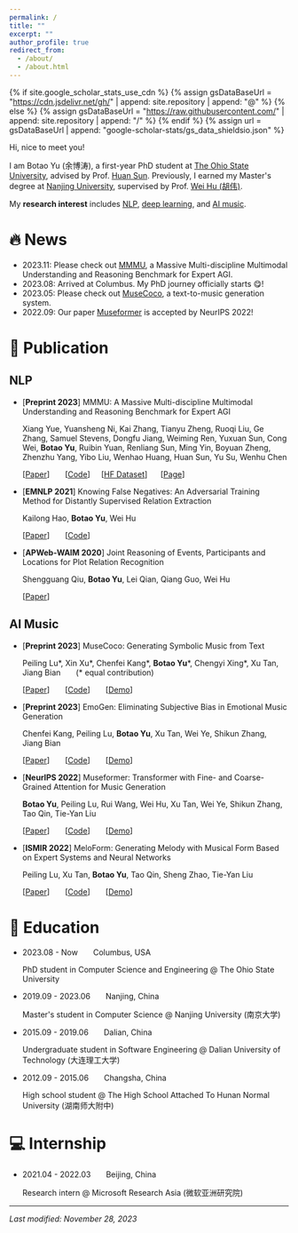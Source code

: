 ```yaml
---
permalink: /
title: ""
excerpt: ""
author_profile: true
redirect_from: 
  - /about/
  - /about.html
---
```


{% if site.google_scholar_stats_use_cdn %}
{% assign gsDataBaseUrl = "https://cdn.jsdelivr.net/gh/" | append: site.repository | append: "@" %}
{% else %}
{% assign gsDataBaseUrl = "https://raw.githubusercontent.com/" | append: site.repository | append: "/" %}
{% endif %}
{% assign url = gsDataBaseUrl | append: "google-scholar-stats/gs_data_shieldsio.json" %}

<span class='anchor' id='about-me'></span>

Hi, nice to meet you!

I am Botao Yu (余博涛), a first-year PhD student at [The Ohio State University](https://www.osu.edu/), advised by Prof. [Huan Sun](http://web.cse.ohio-state.edu/~sun.397/). Previously, I earned my Master's degree at [Nanjing University](https://www.nju.edu.cn/en/), supervised by Prof. [Wei Hu (胡伟)](http://ws.nju.edu.cn/wiki/Wiki.jsp?page=Wei%20Hu).

My **research interest** includes <u>NLP</u>, <u>deep learning</u>, and <u>AI music</u>.

# 🔥 News
- 2023.11: Please check out [MMMU](#pub-mmmu), a Massive Multi-discipline Multimodal Understanding and Reasoning Benchmark for Expert AGI.
- 2023.08: Arrived at Columbus. My PhD journey officially starts 😋!
- 2023.05: Please check out [MuseCoco](#pub-musecoco), a text-to-music generation system.
- 2022.09: Our paper [Museformer](#pub-museformer) is accepted by NeurIPS 2022!

# 📝 Publication

## NLP

<span class='anchor' id='pub-mmmu'></span>

- [**Preprint 2023**] MMMU: A Massive Multi-discipline Multimodal Understanding and Reasoning Benchmark for Expert AGI

  Xiang Yue, Yuansheng Ni, Kai Zhang, Tianyu Zheng, Ruoqi Liu, Ge Zhang, Samuel Stevens, Dongfu Jiang, Weiming Ren, Yuxuan Sun, Cong Wei, **Botao Yu**, Ruibin Yuan, Renliang Sun, Ming Yin, Boyuan Zheng, Zhenzhu Yang, Yibo Liu, Wenhao Huang, Huan Sun, Yu Su, Wenhu Chen

  [[Paper](https://arxiv.org/abs/2306.00110)] &nbsp;&nbsp;&nbsp;&nbsp;&nbsp; [[Code](https://github.com/MMMU-Benchmark/MMMU)]&nbsp;&nbsp;&nbsp;&nbsp;&nbsp;[[HF Dataset](https://huggingface.co/datasets/MMMU/MMMU)]&nbsp;&nbsp;&nbsp;&nbsp;&nbsp; [[Page](https://mmmu-benchmark.github.io)]

- [**EMNLP 2021**] Knowing False Negatives: An Adversarial Training Method for Distantly Supervised Relation Extraction

  Kailong Hao, **Botao Yu**, Wei Hu

  [[Paper](https://aclanthology.org/2021.emnlp-main.761)] &nbsp;&nbsp;&nbsp;&nbsp;&nbsp; [[Code](https://github.com/nju-websoft/fan)]

- [**APWeb-WAIM 2020**] Joint Reasoning of Events, Participants and Locations for Plot Relation Recognition

  Shengguang Qiu, **Botao Yu**, Lei Qian, Qiang Guo, Wei Hu

  [[Paper](https://link.springer.com/chapter/10.1007/978-3-030-60259-8_51)]

## AI Music

<span class='anchor' id='pub-musecoco'></span>

- [**Preprint 2023**] MuseCoco: Generating Symbolic Music from Text

  Peiling Lu\*, Xin Xu\*, Chenfei Kang\*, **Botao Yu**\*, Chengyi Xing\*, Xu Tan, Jiang Bian &nbsp;&nbsp;&nbsp;&nbsp;&nbsp; (* equal contribution)

  [[Paper](https://arxiv.org/abs/2306.00110)] &nbsp;&nbsp;&nbsp;&nbsp;&nbsp; [[Code](https://github.com/microsoft/muzic/tree/main/musecoco)] &nbsp;&nbsp;&nbsp;&nbsp;&nbsp; [[Demo](https://ai-muzic.github.io/musecoco)]   

- [**Preprint 2023**] EmoGen: Eliminating Subjective Bias in Emotional Music Generation

  Chenfei Kang, Peiling Lu, **Botao Yu**, Xu Tan, Wei Ye, Shikun Zhang, Jiang Bian

  [[Paper](https://arxiv.org/abs/2307.01229)] &nbsp;&nbsp;&nbsp;&nbsp;&nbsp; [[Code](https://github.com/microsoft/muzic/tree/main/emogen)] &nbsp;&nbsp;&nbsp;&nbsp;&nbsp; [[Demo](https://ai-muzic.github.io/emogen)]

<span class='anchor' id='pub-museformer'></span>

- [**NeurIPS 2022**] Museformer: Transformer with Fine- and Coarse-Grained Attention for Music Generation

  **Botao Yu**, Peiling Lu, Rui Wang, Wei Hu, Xu Tan, Wei Ye, Shikun Zhang, Tao Qin, Tie-Yan Liu

  [[Paper](https://openreview.net/forum?id=GFiqdZOm-Ei)] &nbsp;&nbsp;&nbsp;&nbsp;&nbsp; [[Code](https://github.com/microsoft/muzic/tree/main/museformer)] &nbsp;&nbsp;&nbsp;&nbsp;&nbsp; [[Demo](https://ai-muzic.github.io/museformer)]

- [**ISMIR 2022**] MeloForm: Generating Melody with Musical Form Based on Expert Systems and Neural Networks

  Peiling Lu, Xu Tan, **Botao Yu**, Tao Qin, Sheng Zhao, Tie-Yan Liu

  [[Paper](https://arxiv.org/abs/2208.14345)] &nbsp;&nbsp;&nbsp;&nbsp;&nbsp; [[Code](https://github.com/microsoft/muzic/tree/main/meloform)] &nbsp;&nbsp;&nbsp;&nbsp;&nbsp; [[Demo](https://ai-muzic.github.io/meloform)]


# 📖 Education
- 2023.08 - Now &nbsp;&nbsp;&nbsp;&nbsp;&nbsp; Columbus, USA

  PhD student in Computer Science and Engineering @ The Ohio State University

- 2019.09 - 2023.06 &nbsp;&nbsp;&nbsp;&nbsp;&nbsp; Nanjing, China

  Master's student in Computer Science @ Nanjing University (南京大学)

- 2015.09 - 2019.06 &nbsp;&nbsp;&nbsp;&nbsp;&nbsp; Dalian, China

  Undergraduate student in Software Engineering @ Dalian University of Technology (大连理工大学)

- 2012.09 - 2015.06 &nbsp;&nbsp;&nbsp;&nbsp;&nbsp; Changsha, China

  High school student @ The High School Attached To Hunan Normal University (湖南师大附中)

# 💻 Internship
- 2021.04 - 2022.03 &nbsp;&nbsp;&nbsp;&nbsp;&nbsp; Beijing, China
  
  Research intern @ Microsoft Research Asia (微软亚洲研究院)





---

*Last modified: November 28, 2023*